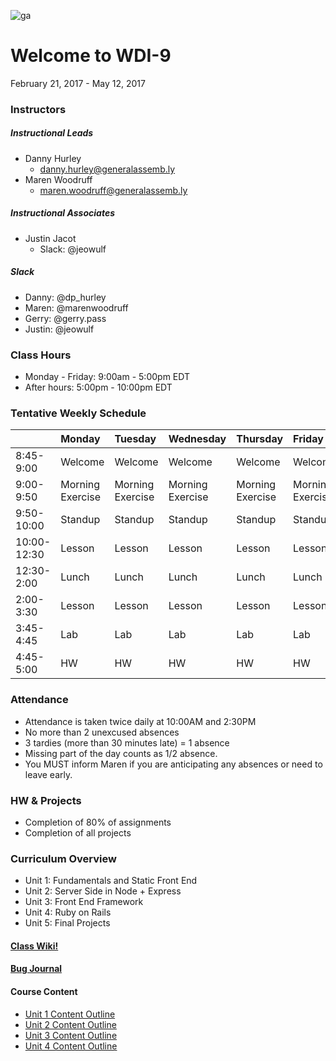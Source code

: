 ![ga](http://mobbook.generalassemb.ly/ga_cog.png)
# Welcome to WDI-9
February 21, 2017 - May 12, 2017


### Instructors
##### Instructional Leads
- Danny Hurley
    - danny.hurley@generalassemb.ly
- Maren Woodruff
    - maren.woodruff@generalassemb.ly

##### Instructional Associates
- Justin Jacot
	- Slack: @jeowulf
  
##### Slack

- Danny: @dp_hurley
- Maren: @marenwoodruff
- Gerry: @gerry.pass
- Justin: @jeowulf


### Class Hours
- Monday - Friday: 9:00am - 5:00pm EDT
- After hours: 5:00pm - 10:00pm EDT


### Tentative Weekly Schedule

|  | Monday | Tuesday | Wednesday |Thursday |  Friday
| :----- |:----- |:-----   |:----- |:----- |:-----
| 8:45-9:00 | Welcome | Welcome | Welcome | Welcome | Welcome |
| 9:00-9:50 | Morning Exercise | Morning Exercise | Morning Exercise | Morning Exercise| Morning Exercise |
| 9:50-10:00 | Standup | Standup | Standup | Standup | Standup
| 10:00-12:30 | Lesson  | Lesson | Lesson | Lesson | Lesson |
| 12:30-2:00 | Lunch | Lunch | Lunch | Lunch | Lunch |
| 2:00-3:30 | Lesson | Lesson | Lesson | Lesson | Lesson |
| 3:45-4:45| Lab | Lab | Lab | Lab | Lab |
| 4:45-5:00 | HW | HW | HW | HW | HW |


### Attendance
- Attendance is taken twice daily at 10:00AM and 2:30PM
- No more than 2 unexcused absences
- 3 tardies (more than 30 minutes late) = 1 absence
- Missing part of the day counts as 1/2 absence.
- You MUST inform Maren if you are anticipating any absences or need to leave early.


### HW & Projects
- Completion of 80% of assignments
- Completion of all projects


### Curriculum Overview
- Unit 1: Fundamentals and Static Front End
- Unit 2: Server Side in Node + Express
- Unit 3: Front End Framework
- Unit 4: Ruby on Rails
- Unit 5: Final Projects


#### [Class Wiki!](https://github.com/ATL-WDI-Curriculum/atl-wdi-9/wiki)

#### [Bug Journal](https://github.com/ATL-WDI-Curriculum/atl-wdi-9/wiki/Bug-Journal)

#### Course Content

- [Unit 1 Content Outline](https://github.com/ATL-WDI-Curriculum/atl-wdi-9/tree/master/unit_01)
- [Unit 2 Content Outline](https://github.com/ATL-WDI-Curriculum/atl-wdi-9/tree/master/unit_02)
- [Unit 3 Content Outline](https://github.com/ATL-WDI-Curriculum/atl-wdi-9/tree/master/unit_03)
- [Unit 4 Content Outline](https://github.com/ATL-WDI-Curriculum/atl-wdi-9/tree/master/unit_04)

